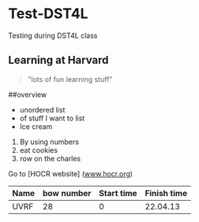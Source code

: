 Test-DST4L
==========

Testing during DST4L class

## Learning at Harvard
>"lots of fun learning stuff"

##overview

* unordered list
* of stuff I want to list
* Ice cream

1. By using numbers
2. eat cookies
3. row on the charles

Go to [HOCR website] (www.hocr.org)

| Name | bow number | Start time | Finish time |
| ---- | ---------- | ---------- | ----------- |
| UVRF | 28 | 0 | 22.04.13 |
